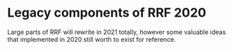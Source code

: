 # Legacy components of RRF 2020

Large parts of RRF will rewrite in 2021 totally, however some valuable ideas that implemented in 2020 still worth to exist for reference.